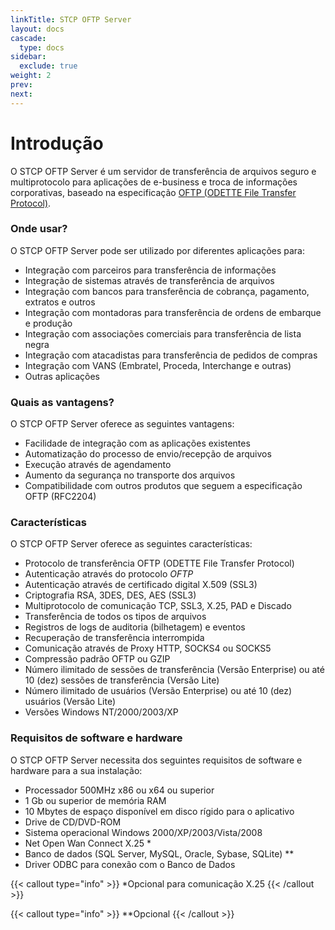 ```yaml
---
linkTitle: STCP OFTP Server
layout: docs
cascade:
  type: docs
sidebar:
  exclude: true
weight: 2
prev:
next:
---
```

# Introdução

O STCP OFTP Server é um servidor de transferência de arquivos seguro e multiprotocolo para aplicações de e-business e troca de informações corporativas, baseado na especificação [OFTP (ODETTE File Transfer Protocol)](/odette).

### Onde usar?

O STCP OFTP Server pode ser utilizado por diferentes aplicações para:

* Integração com parceiros para transferência de informações
* Integração de sistemas através de transferência de arquivos
* Integração com bancos para transferência de cobrança, pagamento, extratos e outros
* Integração com montadoras para transferência de ordens de embarque e produção
* Integração com associações comerciais para transferência de lista negra
* Integração com atacadistas para transferência de pedidos de compras
* Integração com VANS (Embratel, Proceda, Interchange e outras)
* Outras aplicações

### Quais as vantagens?

O STCP OFTP Server oferece as seguintes vantagens:

* Facilidade de integração com as aplicações existentes
* Automatização do processo de envio/recepção de arquivos
* Execução através de agendamento
* Aumento da segurança no transporte dos arquivos
* Compatibilidade com outros produtos que seguem a especificação OFTP (RFC2204)

### Características
O STCP OFTP Server oferece as seguintes características:

* Protocolo de transferência OFTP (ODETTE File Transfer Protocol)
* Autenticação através do protocolo *OFTP*
* Autenticação através de certificado digital X.509 (SSL3)
* Criptografia RSA, 3DES, DES, AES (SSL3)
* Multiprotocolo de comunicação TCP, SSL3, X.25, PAD e Discado
* Transferência de todos os tipos de arquivos
* Registros de logs de auditoria (bilhetagem) e eventos
* Recuperação de transferência interrompida
* Comunicação através de Proxy HTTP, SOCKS4 ou SOCKS5
* Compressão padrão OFTP ou GZIP
* Número ilimitado de sessões de transferência (Versão Enterprise) ou até 10 (dez) sessões de transferência (Versão Lite)
* Número ilimitado de usuários (Versão Enterprise) ou até 10 (dez) usuários (Versão Lite)
* Versões Windows NT/2000/2003/XP

### Requisitos de software e hardware
O STCP OFTP Server necessita dos seguintes requisitos de software e hardware para a sua instalação:

* Processador 500MHz x86 ou x64 ou superior
* 1 Gb ou superior de memória RAM
* 10 Mbytes de espaço disponível em disco rígido para o aplicativo
* Drive de CD/DVD-ROM
* Sistema operacional Windows 2000/XP/2003/Vista/2008
* Net Open Wan Connect X.25 *
* Banco de dados (SQL Server, MySQL, Oracle, Sybase, SQLite) **
* Driver ODBC para conexão com o Banco de Dados

{{< callout type="info" >}}
*Opcional para comunicação X.25
{{< /callout >}}

{{< callout type="info" >}}
**Opcional
{{< /callout >}}

